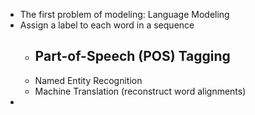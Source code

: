 - The first problem of modeling: Language Modeling
- Assign a label to each word in a sequence
	- Part-of-Speech (POS) Tagging
		-
	- Named Entity Recognition
	- Machine Translation (reconstruct word alignments)
-